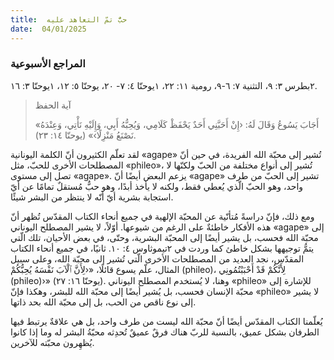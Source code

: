 ```yaml
---
title:  حبٌّ تمّ التعاهد عليه
date:  04/01/2025
---
```


### المراجع الأسبوعية
٢بطرس ٣: ٩،  التثنية ٧: ٦-٩،  رومية ١١: ٢٢،  ١يوحنّا ٤: ٧- ٢٠،  يوحنّا ٥: ١٢،  ١يوحنّا ٣: ١٦.

> <p>آية الحفظ</p>
> «أَجَابَ يَسُوعُ وَقَالَ لَهُ: ‹إِنْ أَحَبَّنِي أَحَدٌ يَحْفَظْ كَلَامِي، وَيُحِبُّهُ أَبِي، وَإِلَيْهِ نَأْتِي، وَعِنْدَهُ نَصْنَعُ مَنْزِلًا›» (يوحنّا ١٤: ٢٣).

لقد تعلّم الكثيرون أنّ الكلمة اليونانية «agape» تُشير إلى محبّة الله الفريدة، في حين أنّ المصطلحات الأخرى للحبّ، مثل «phileo»، تُشير إلى أنواع مختلفة من الحبّ ولكنّها لا تصل إلى مستوى «agape». يزعم البعض أيضًا أنّ «agape» تشير إلى الحبّ من طرف واحد، وهو الحبّ الّذي يُعطي فقط، ولكنه لا يأخذ أبدًا، وهو حبٌّ مُستقلٌ تمامًا عن أيّ استجابة بشرية أيّ أنّه لا ينتظر من البشر شيئًا.

ومع ذلك، فإنّ دراسةً مُتأنّية عن المحبّة الإلهية في جميع أنحاء الكتاب المقدّس تُظهر أنّ هذه الأفكار خاطئةٌ على الرغم من شيوعها. أوّلاً، لا يشير المصطلح اليوناني «agape» إلى محبّة الله فحسب، بل يشير أيضًا إلى المحبّة البشرية، وحتّى، في بعض الأحيان، تلك الّتي يتمُّ توجيهها بشكل خاطئ كما وردت في ٢تيموثاوس ٤: ١٠. ثانيًا، في جميع أنحاء الكتاب المقدّس، نجد العديد من المصطلحات الأخرى الّتي تُشير إلى محبّة الله، وعلى سبيل المثال، علّم يسوع قائلًا، «‹لِأَنَّ ٱلْآبَ نَفْسَهُ يُحِبُّكُمْ (phileo)، لِأَنَّكُمْ قَدْ أَحْبَبْتُمُونِي (phileo)›» (يوحنّا ١٦: ٢٧). وهنا، لا يُستخدم المصطلح اليوناني «phileo» للإشارة إلى محبّة الإنسان فحسب، بل يُشير أيضًا إلى محبّة الله للبشر، وهكذا فإنّ «phileo» لا يشير إلى نوع ناقص من الحب، بل إلى محبّة الله بحد ذاتها.

يُعلّمنا الكتاب المقدّس أيضًا أنّ محبّة الله ليست من طرف واحد، بل هي علاقةٌ يرتبط فيها الطرفان بشكل عميق، بالنسبة للربّ هناك فرقٌ عميقٌ تُحدِثه محبّةُ البشر له وما إذا كانوا يُظهِرون محبّته للآخرين.
